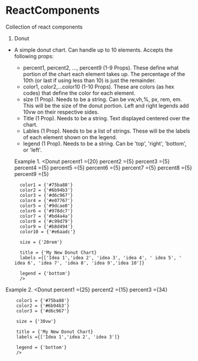 # ReactComponents
Collection of react components

1. Donut
- A simple donut chart. Can handle up to 10 elements. Accepts the following props:  

  - percent1, percent2, ..., percent9 (1-9 Props). These define what portion of the chart each element takes up. The percentage of the 10th (or last if using less than 10) is just the remainder.
  - color1, color2,...color10 (1-10 Props). These are colors (as hex codes) that define the color for each element.
  - size (1 Prop). Needs to be a string. Can be vw,vh,%, px, rem, em. This will be the size of the donut portion. Left and right legends add 10vw on their respective sides. 
  - Title (1 Prop). Needs to be a string. Text displayed centered over the chart.
  - Lables (1 Prop). Needs to be a list of strings. These will be the labels of each element shown on the legend.
  - legend (1 Prop). Needs to be a string. Can be 'top', 'right', 'bottom', or 'left'.
  
  
  Example 1.
  <Donut
        percent1 ={20}
        percent2 ={5}
        percent3 ={5}
        percent4 ={5}
        percent5 ={5}
        percent6 ={5}
        percent7 ={5}
        percent8 ={5}
        percent9 ={5}

        color1 = {'#75ba88'}
        color2 = {'#6b94b3'}
        color3 = {'#d6c967'}
        color4 = {'#e07767'}
        color5 = {'#9dcae0'}
        color6 = {'#978dc7'}
        color7 = {'#bd4a4a'}
        color8 = {'#c99d79'}
        color9 = {'#b8d494'}
        color10 = {'#e6aadc'}

        size = {'20rem'}

        title = {'My New Donut Chart}
        labels ={['Idea 1','idea 2', 'idea 3', 'idea 4', ' idea 5', ' idea 6', 'idea 7', 'idea 8', 'idea 9','idea 10']}

        legend = {'bottom'}
        />
 Example 2.
  <Donut
        percent1 ={25}
        percent2 ={15}
        percent3 ={34}

        color1 = {'#75ba88'}
        color2 = {'#6b94b3'}
        color3 = {'#d6c967'}

        size = {'30vw'}

        title = {'My New Donut Chart}
        labels ={['Idea 1','idea 2', 'idea 3']}
        
        legend = {'bottom'}
        />
